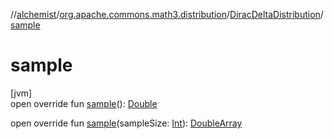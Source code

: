 //[alchemist](../../../index.md)/[org.apache.commons.math3.distribution](../index.md)/[DiracDeltaDistribution](index.md)/[sample](sample.md)

# sample

[jvm]\
open override fun [sample](sample.md)(): [Double](https://kotlinlang.org/api/latest/jvm/stdlib/kotlin/-double/index.html)

open override fun [sample](sample.md)(sampleSize: [Int](https://kotlinlang.org/api/latest/jvm/stdlib/kotlin/-int/index.html)): [DoubleArray](https://kotlinlang.org/api/latest/jvm/stdlib/kotlin/-double-array/index.html)
